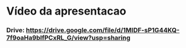 # Vídeo da apresentacao
### Drive: https://drive.google.com/file/d/1MIDF-sP1G44KQ-7f9oaHa9blfPCxRL_G/view?usp=sharing